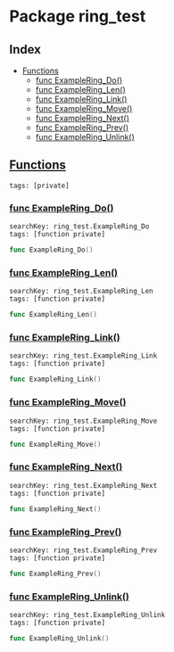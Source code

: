 # Package ring_test

## Index

* [Functions](#func)
    * [func ExampleRing_Do()](#ExampleRing_Do)
    * [func ExampleRing_Len()](#ExampleRing_Len)
    * [func ExampleRing_Link()](#ExampleRing_Link)
    * [func ExampleRing_Move()](#ExampleRing_Move)
    * [func ExampleRing_Next()](#ExampleRing_Next)
    * [func ExampleRing_Prev()](#ExampleRing_Prev)
    * [func ExampleRing_Unlink()](#ExampleRing_Unlink)


## <a id="func" href="#func">Functions</a>

```
tags: [private]
```

### <a id="ExampleRing_Do" href="#ExampleRing_Do">func ExampleRing_Do()</a>

```
searchKey: ring_test.ExampleRing_Do
tags: [function private]
```

```Go
func ExampleRing_Do()
```

### <a id="ExampleRing_Len" href="#ExampleRing_Len">func ExampleRing_Len()</a>

```
searchKey: ring_test.ExampleRing_Len
tags: [function private]
```

```Go
func ExampleRing_Len()
```

### <a id="ExampleRing_Link" href="#ExampleRing_Link">func ExampleRing_Link()</a>

```
searchKey: ring_test.ExampleRing_Link
tags: [function private]
```

```Go
func ExampleRing_Link()
```

### <a id="ExampleRing_Move" href="#ExampleRing_Move">func ExampleRing_Move()</a>

```
searchKey: ring_test.ExampleRing_Move
tags: [function private]
```

```Go
func ExampleRing_Move()
```

### <a id="ExampleRing_Next" href="#ExampleRing_Next">func ExampleRing_Next()</a>

```
searchKey: ring_test.ExampleRing_Next
tags: [function private]
```

```Go
func ExampleRing_Next()
```

### <a id="ExampleRing_Prev" href="#ExampleRing_Prev">func ExampleRing_Prev()</a>

```
searchKey: ring_test.ExampleRing_Prev
tags: [function private]
```

```Go
func ExampleRing_Prev()
```

### <a id="ExampleRing_Unlink" href="#ExampleRing_Unlink">func ExampleRing_Unlink()</a>

```
searchKey: ring_test.ExampleRing_Unlink
tags: [function private]
```

```Go
func ExampleRing_Unlink()
```

